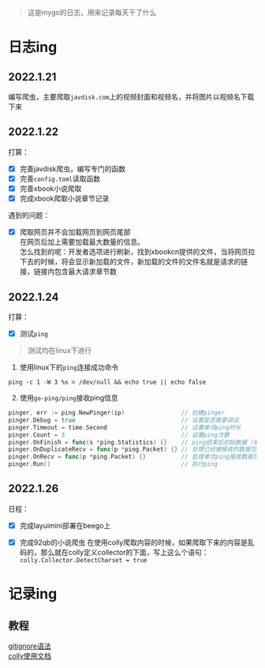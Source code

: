 > 这是mygo的日志，用来记录每天干了什么

# 日志ing

## 2022.1.21

编写爬虫，主要爬取`javdisk.com`上的视频封面和视频名，并将图片以视频名下载下来

## 2022.1.22
打算：  
- [x] 完善javdisk爬虫，编写专门的函数
- [x] 完善`config.toml`读取函数
- [x] 完善xbook小说爬取
- [x] 完成xbook爬取小说章节记录

遇到的问题：  
- [x] 爬取网页并不会加载网页到网页尾部  
在网页后加上需要加载最大数量的信息。  
怎么找到的呢：开发者选项进行刷新，找到xbookcn提供的文件，当将网页拉下去的时候，将会显示新加载的文件，新加载的文件的文件名就是请求的链接，链接内包含最大请求章节数

## 2022.1.24

打算：  
- [x] 测试`ping`  
>测试均在linux下进行  
1. 使用linux下的`ping`连接成功命令
```
ping -c 1 -W 3 %s > /dev/null && echo true || echo false
```
2. 使用`go-ping/ping`接收ping信息
```go
pinger, err := ping.NewPinger(ip)                // 创建pinger
pinger.Debug = true                              // 设置是否需要调试
pinger.Timeout = time.Second                     // 设置单词ping时长
pinger.Count = 3                                 // 设置ping次数
pinger.OnFinish = func(s *ping.Statistics) {}    // ping结束后初始数据（多次ping结果）
pinger.OnDuplicateRecv = func(p *ping.Packet) {} // 处理已经被接收的数据包又被ping接收
pinger.OnRecv = func(p *ping.Packet) {}          // 处理单次ping接收数据包
pinger.Run()                                     // 执行ping
```

## 2022.1.26

日程：  
- [x] 完成layuimini部署在beego上
- [x] 完成92qb的小说爬虫
在使用colly爬取内容的时候，如果爬取下来的内容是乱码的，那么就在colly定义collector的下面，写上这么个语句：`colly.Collector.DetectCharset = true`


# 记录ing

## 教程
[gitignore语法](https://blog.csdn.net/qq_39109805/article/details/93379035)  
[colly使用文档](https://www.jianshu.com/p/cbe0f6aae5bf)